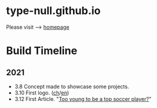 # type-null.github.io

Please visit --> [homepage](https://type-null.github.io)

# Build Timeline
## 2021
- 3.8 Concept made to showcase some projects.
- 3.10 First logo. ([ch](/assets/images/logo_arceus.png)/[en](/assets/images/logo_arceus_en.png))
- 3.12 First Article. "[Too young to be a top soccer player?](https://type-null.github.io/sports/2021/03/210307_so.html)"
